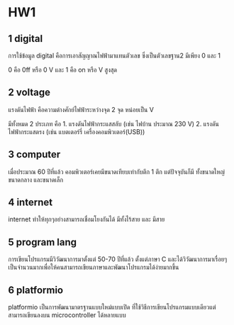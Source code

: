 # HW1
## 1 digital
การใช้ข้อมูล digital คือการเอาสัญญาณไฟฟ้ามาแทนตัวเลข ซึ่งเป็นตัวเลขฐาน2 มีเพียง 0 และ 1 

0 คือ 0ff หรือ 0 V และ 1 คือ on หรือ V สูงสุด
## 2 voltage
แรงดันไฟฟ้า คือความต่างศักย์ไฟฟ้าระหว่างจุด 2 จุด หน่อยเป็น V 

มีทั้งหมด 2 ประเภท คือ 1. แรงดันไฟฟ้ากระแสสลับ (เช่น ไฟบ้าน ประมาณ 230 V)  2. แรงดันไฟฟ้ากระแสตรง (เช่น แบตเตอร์รี่ เครื่องคอมพิวเตอร์(USB))
## 3 computer
เมื่อประมาณ 60 ปีที่แล้ว คอมพิวเตอร์เคยมีขนาดเทียบเท่ากับตึก 1 ตึก แต่ปัจจุบันก็มี ทั้งขนาดใหญ่ ขนาดกลาง และขนาดเล็ก 
## 4 internet
internet ทำให้ทุกๆอย่างสามารถเชื่อมโยงกันได้ มีทั้งไร้สาย และ มีสาย
## 5 program lang
การเขียนโปรแกรมมีวิวัฒนาการมาตั้งแต่ 50-70 ปีที่แล้ว ตั้งแต่ภาษา C และได้วิวัฒนาการมาเรื่อยๆเป็นจำนวนมากเพื่อให้คนสามารถเขียนภาษาและพัฒนาโปรแกรมได้ง่ายมากขึ้น
## 6 platformio
platformio เป็นการพัฒนามาตรฐานแบบใหม่แบบเปิด ที่ใช้วิธีการเขียนโปรแกรมแบบเดียวแต่สามารถเขียนลงบน microcontroller ได้หลายแบบ
